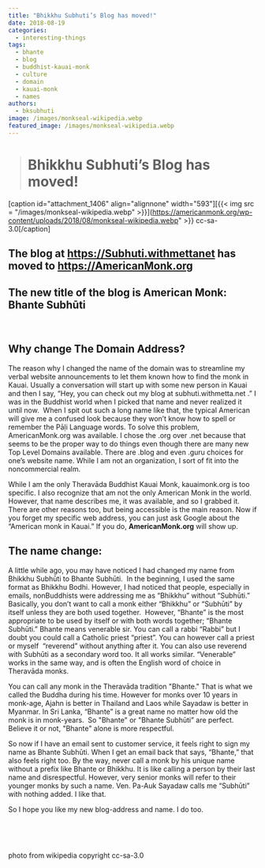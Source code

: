 ```yaml
---
title: "Bhikkhu Subhuti’s Blog has moved!"
date: 2018-08-19
categories: 
  - interesting-things
tags: 
  - bhante
  - blog
  - buddhist-kauai-monk
  - culture
  - domain
  - kauai-monk
  - names
authors: 
  - bksubhuti
image: /images/monkseal-wikipedia.webp
featured_image: /images/monkseal-wikipedia.webp
---
```


> # Bhikkhu Subhuti’s Blog has moved!

\[caption id="attachment\_1406" align="alignnone" width="593"\][{{< img src = "/images/monkseal-wikipedia.webp" >}}](https://americanmonk.org/wp-content/uploads/2018/08/monkseal-wikipedia.webp" >}} cc-sa-3.0\[/caption\]

## The blog at https://Subhuti.withmettanet has moved to https://AmericanMonk.org

## The new title of the blog is American Monk: Bhante Subhūti

 

## Why change The Domain Address?

The reason why I changed the name of the domain was to streamline my verbal website announcements to let them known how to find the monk in Kauai. Usually a conversation will start up with some new person in Kauai and then I say, “Hey, you can check out my blog at subhuti.withmetta.net .” I was in the Buddhist world when I picked that name and never realized it until now.  When I spit out such a long name like that, the typical American will give me a confused look because they won’t know how to spell or remember the Pāḷi Language words. To solve this problem, AmericanMonk.org was available. I chose the .org over .net because that seems to be the proper way to do things even though there are many new Top Level Domains available. There are .blog and even .guru choices for one’s website name. While I am not an organization, I sort of fit into the noncommercial realm.

While I am the only Theravāda Buddhist Kauai Monk, kauaimonk.org is too specific. I also recognize that am not the only American Monk in the world.  However, that name describes me, it was available, and so I grabbed it. There are other reasons too, but being accessible is the main reason. Now if you forget my specific web address, you can just ask Google about the “American monk in Kauai.” If you do, **AmericanMonk.org** will show up.

## The name change:

A little while ago, you may have noticed I had changed my name from Bhikkhu Subhūti to Bhante Subhūti.  In the beginning, I used the same format as Bhikkhu Bodhi. However, I had noticed that people, especially in emails, nonBuddhists were addressing me as “Bhikkhu” without “Subhūti.” Basically, you don’t want to call a monk either “Bhikkhu” or “Subhūti” by itself unless they are both used together.  However, “Bhante” is the most appropriate to be used by itself or with both words together; “Bhante Subhūti.” Bhante means venerable sir. You can call a rabbi “Rabbi” but I doubt you could call a Catholic priest “priest”. You can however call a priest or myself  “reverend” without anything after it. You can also use reverend with Subhūti as a secondary word too. It all works similar. “Venerable” works in the same way, and is often the English word of choice in Theravāda monks.

You can call any monk in the Theravāda tradition "Bhante." That is what we called the Buddha during his time. However for monks over 10 years in monk-age, Ajahn is better in Thailand and Laos while Sayadaw is better in Myanmar. In Sri Lanka, “Bhante” is a great name no matter how old the monk is in monk-years.  So "Bhante" or "Bhante Subhūti” are perfect.  Believe it or not, "Bhante" alone is more respectful.

So now if I have an email sent to customer service, it feels right to sign my name as Bhante Subhūti. When I get an email back that says, “Bhante,” that also feels right too. By the way, never call a monk by his unique name without a prefix like Bhante or Bhikkhu. It is like calling a person by their last name and disrespectful. However, very senior monks will refer to their younger monks by such a name. Ven. Pa-Auk Sayadaw calls me “Subhūti” with nothing added. I like that.

So I hope you like my new blog-address and name. I do too.

 

 

photo from wikipedia copyright cc-sa-3.0
